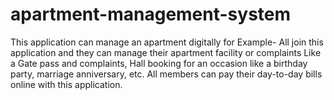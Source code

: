 # apartment-management-system
This application can manage an apartment digitally for Example- All join this application and they can manage their apartment facility or complaints Like a Gate pass and complaints, Hall booking for an occasion like a birthday party, marriage anniversary, etc. All members can pay their day-to-day bills online with this application. 
